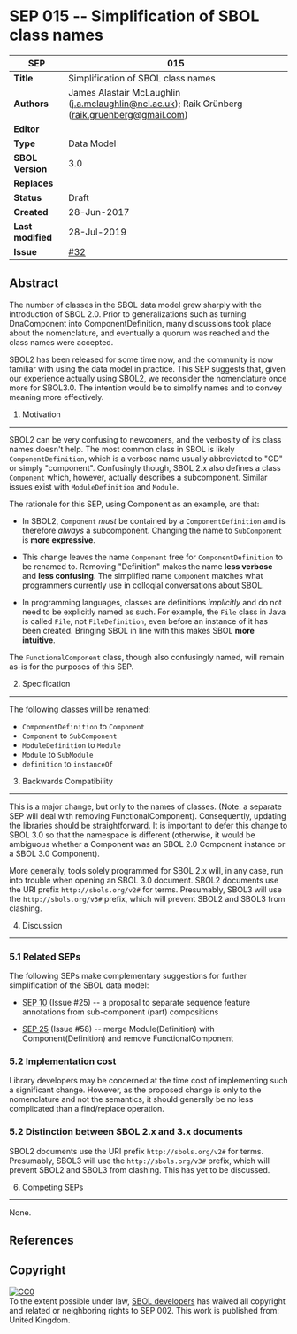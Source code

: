 SEP 015 -- Simplification of SBOL class names
===================================

SEP                     | 015
----------------------|--------------
**Title**                | Simplification of SBOL class names
**Authors**           | James Alastair McLaughlin (j.a.mclaughlin@ncl.ac.uk); Raik Grünberg (raik.gruenberg@gmail.com)
**Editor**            | 
**Type**               | Data Model
**SBOL Version** | 3.0
**Replaces**        | 
**Status**             | Draft
**Created**          | 28-Jun-2017
**Last modified**  | 28-Jul-2019
**Issue**          | [#32](https://github.com/SynBioDex/SEPs/issues/32)

Abstract
-----------

The number of classes in the SBOL data model grew sharply with the introduction of SBOL 2.0.  Prior to generalizations such as turning DnaComponent into ComponentDefinition, many discussions took place about the nomenclature, and eventually a quorum was reached and the class names were accepted. 

SBOL2 has been released for some time now, and the community is now familiar with using the data model in practice.  This SEP suggests that, given our experience actually using SBOL2, we reconsider the nomenclature once more for SBOL3.0.  The intention would be to simplify names and to convey meaning more effectively.


1. Motivation
--------------

SBOL2 can be very confusing to newcomers, and the verbosity of its class names doesn't help.  The most common class in SBOL is likely `ComponentDefinition`, which is a verbose name usually abbreviated to "CD" or simply "component". Confusingly though, SBOL 2.x also defines a class `Component` which, however, actually describes a subcomponent. Similar issues exist with `ModuleDefinition` and `Module`. 

The rationale for this SEP, using Component as an example, are that:

* In SBOL2, `Component` _must_ be contained by a `ComponentDefinition` and is therefore _always_ a subcomponent.  Changing the name to `SubComponent` is <b>more expressive</b>.

* This change leaves the name `Component` free for `ComponentDefinition` to be renamed to.  Removing "Definition" makes the name <b>less verbose</b> and <b>less confusing</b>. The simplified name `Component` matches what programmers currently use in colloqial conversations about SBOL.

* In programming languages, classes are definitions _implicitly_ and do not need to be explicitly named as such.  For example, the `File` class in Java is called `File`, not `FileDefinition`, even before an instance of it has been created.  Bringing SBOL in line with this makes SBOL <b>more intuitive</b>.

The `FunctionalComponent` class, though also confusingly named, will remain as-is for the purposes of this SEP.



2. Specification 
----------------------------------------------

The following classes will be renamed:

* `ComponentDefinition` to `Component`
* `Component` to `SubComponent`
* `ModuleDefinition` to `Module`
* `Module` to `SubModule`
* `definition` to `instanceOf`


3. Backwards Compatibility <a name='compatibility'></a>
-----------------

This is a major change, but only to the names of classes. (Note: a separate SEP will deal with removing FunctionalComponent).  Consequently, updating the libraries should be straightforward.  It is important to defer this change to SBOL 3.0 so that the namespace is different (otherwise, it would be ambiguous whether a Component was an SBOL 2.0 Component instance or a SBOL 3.0 Component).

More generally, tools solely programmed for SBOL 2.x will, in any case, run into trouble when opening an SBOL 3.0 document. SBOL2 documents use the URI prefix `http://sbols.org/v2#` for terms.  Presumably, SBOL3 will use the `http://sbols.org/v3#` prefix, which will prevent SBOL2 and SBOL3 from clashing.



4. Discussion <a name='discussion'></a>
-----------------

### 5.1 Related SEPs

The following SEPs make complementary suggestions for further simplification of the SBOL data model:

* [SEP 10](https://github.com/SynBioDex/SEPs/blob/master/sep_010.md) (Issue #25) -- a proposal to separate sequence feature annotations from sub-component (part) compositions

* [SEP 25](https://github.com/SynBioDex/SEPs/blob/master/sep_025.md) (Issue #58) -- merge Module(Definition) with Component(Definition) and remove FunctionalComponent

### 5.2 Implementation cost

Library developers may be concerned at the time cost of implementing such a significant change.  However, as the proposed change is only to the nomenclature and not the semantics, it should generally be no less complicated than a find/replace operation.

### 5.2 Distinction between SBOL 2.x and 3.x documents

SBOL2 documents use the URI prefix `http://sbols.org/v2#` for terms.  Presumably, SBOL3 will use the `http://sbols.org/v3#` prefix, which will prevent SBOL2 and SBOL3 from clashing.  This has yet to be discussed.




6. Competing SEPs <a name='competing_seps'></a>
-----------------

None.

References <a name='references'></a>
----------------

Copyright <a name='copyright'></a>
-------------

<p xmlns:dct="http://purl.org/dc/terms/" xmlns:vcard="http://www.w3.org/2001/vcard-rdf/3.0#">
  <a rel="license"
     href="http://creativecommons.org/publicdomain/zero/1.0/">
    <img src="http://i.creativecommons.org/p/zero/1.0/88x31.png" style="border-style: none;" alt="CC0" />
  </a>
  <br />
  To the extent possible under law,
  <a rel="dct:publisher"
     href="sbolstandard.org">
    <span property="dct:title">SBOL developers</span></a>
  has waived all copyright and related or neighboring rights to
  <span property="dct:title">SEP 002</span>.
This work is published from:
<span property="vcard:Country" datatype="dct:ISO3166"
      content="US" about="sbolstandard.org">
  United Kingdom</span>.
</p>

